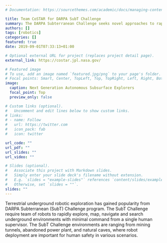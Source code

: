 ```yaml
---
# Documentation: https://sourcethemes.com/academic/docs/managing-content/

title: Team CoSTAR for DARPA SubT Challenge
summary: The DARPA Subterranean Challenge seeks novel approaches to rapidly map, navigate, and search underground environments during time-sensitive operations or disaster response scenarios.
authors: []
tags: [robotics]
categories: []
featured: true
date: 2019-09-01T07:33:13+01:00

# Optional external URL for project (replaces project detail page).
external_link: https://costar.jpl.nasa.gov/

# Featured image
# To use, add an image named `featured.jpg/png` to your page's folder.
# Focal points: Smart, Center, TopLeft, Top, TopRight, Left, Right, BottomLeft, Bottom, BottomRight.
image:
  caption: Next Generation Autonomous Subsurface Explorers
  focal_point: Top
  preview_only: false

# Custom links (optional).
#   Uncomment and edit lines below to show custom links.
# links:
# - name: Follow
#   url: https://twitter.com
#   icon_pack: fab
#   icon: twitter

url_code: ""
url_pdf: ""
url_slides: ""
url_video: ""

# Slides (optional).
#   Associate this project with Markdown slides.
#   Simply enter your slide deck's filename without extension.
#   E.g. `slides = "example-slides"` references `content/slides/example-slides.md`.
#   Otherwise, set `slides = ""`.
slides: ""
---
```

Terrestrial  underground  robotic  exploration  has  gained  popularity  from  DARPA  Subterranean (SubT) Challenge program. The SubT Challenge require team of robots to rapidly explore, map, navigate  and  search  underground  environments  with  minimal  command  from  a  single  human supervisor.  The  SubT  Challenge  environments  are  ranging  from  mining  tunnels,  abandoned power plant, and natural caves, where robot deployment are important for human safety in various scenarios.
